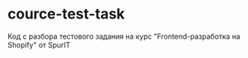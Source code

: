# cource-test-task
Код с разбора тестового задания на курс "Frontend-разработка на Shopify" от SpurIT
